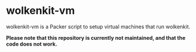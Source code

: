 # wolkenkit-vm

wolkenkit-vm is a Packer script to setup virtual machines that run wolkenkit.

**Please note that this repository is currently not maintained, and that the code does not work.**
